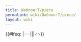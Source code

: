 ```yaml
---
title: Шаблон:T/piece
permalink: wiki/Шаблон:T/piece/
layout: wiki
---
```


{{\#ifeq:
\|---\|\|\|<font color="gray">*\<\>*</font>}}<noinclude></noinclude>
